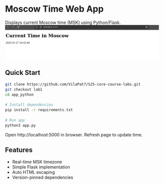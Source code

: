 # Moscow Time Web App

Displays current Moscow time (MSK) using Python/Flask.
![Demo](./assets/screenshot.png)

## Quick Start
```bash
git clone https://github.com/VilaPat7/S25-core-course-labs.git
git checkout lab1
cd app_python

# Install dependencies
pip install -r requirements.txt

# Run app
python3 app.py
```
Open http://localhost:5000 in browser. Refresh page to update time.

## Features
- Real-time MSK timezone
- Simple Flask implementation
- Auto HTML escaping
- Version-pinned dependencies
